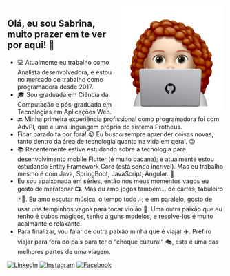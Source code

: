 <img src="https://github.com/SabrinaKaren/SabrinaKaren/blob/master/media/eu_git_hub.png" alt="screenshot" width="250" align="right">

## Olá, eu sou Sabrina, muito prazer em te ver por aqui! 👋
- 💻 Atualmente eu trabalho como Analista desenvolvedora, e estou no mercado de trabalho como programadora desde 2017.
- 🎓 Sou graduada em Ciência da Computação e pós-graduada em Tecnologias em Aplicações Web.
- 🔙 Minha primeira experiência profissional como programadora foi com AdvPl, que é uma linguagem própria do sistema Protheus.
- Ficar parado ta por fora! 😝 Eu busco sempre aprender coisas novas, tanto dentro da área de tecnologia quanto na vida em geral. 😉
- 📚 Recentemente estive estudando sobre a tecnologia para desenvolvimento mobile Flutter (é muito bacana); e atualmente estou estudando Entity Framework Core (está sendo incrível). Mas eu trabalho mesmo é com Java, SpringBoot, JavaScript, Angular. 🤗
- Eu sou apaixonada em séries, então nos meus momentos vagos eu gosto de maratonar 📺. Mas eu amo jogos também... de cartas, tabuleiro 🃏🎲. Eu amo escutar música, o tempo todo 🎶; e em paralelo, gosto de usar uns tempinhos vagos para tocar violão 🎸. Uma outra paixão que eu tenho é cubos mágicos, tenho alguns modelos, e resolve-los é muito acalmante e relaxante.
- Para finalizar, vou falar de outra paixão minha que é viajar ✈️. Prefiro viajar para fora do país para ter o "choque cultural" 🎭, esta é uma das melhores partes de uma viagem. 

[![Linkedin](https://img.shields.io/badge/-LinkedIn-0073b0?logo=Linkedin&logoColor=white&link=https://www.linkedin.com/in/sabrina-karen-b18740b6/)](https://www.linkedin.com/in/sabrina-karen-b18740b6/)
[![Instagram](https://img.shields.io/badge/-Instagram-ed4956?labelColor=ed4956&logo=instagram&logoColor=white&link=https://www.instagram.com/sabrina_karen_s/)](https://www.instagram.com/sabrina_karen_s/)
[![Facebook](https://img.shields.io/badge/-Facebook-1877f2?labelColor=blue&logo=facebook&logoColor=white&color=1877f2&link=https://www.facebook.com/sabrina.karen.75)](https://www.facebook.com/sabrina.karen.75)

